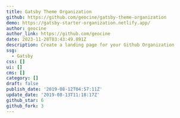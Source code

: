 ```yaml
---
title: Gatsby Theme Organization
github: https://github.com/geocine/gatsby-theme-organization
demo: https://gatsby-starter-organization.netlify.app/
author: geocine
author_link: https://github.com/geocine
date: 2023-11-28T03:43:49.891Z
description: Create a landing page for your Github Organization
ssg:
  - Gatsby
css: []
ui: []
cms: []
category: []
draft: false
publish_date: '2019-08-12T04:57:11Z'
update_date: '2019-08-13T11:18:17Z'
github_star: 6
github_fork: 3
---
```

